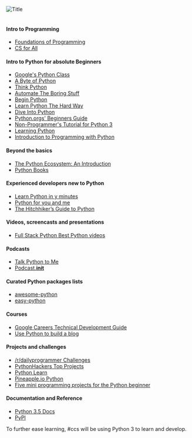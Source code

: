<img align="left" src="http://i.imgur.com/3I3x6j2.png" alt="Title">
</br>
</br>


#### Intro to Programming
* [Foundations of Programming](http://openmymind.net/FoundationsOfProgramming.pdf)
* [CS for All](https://www.cs.hmc.edu/csforall/index.html#)

#### Intro to Python for absolute Beginners
* [Google's Python Class](https://developers.google.com/edu/python/)
* [A Byte of Python](http://www.swaroopch.com/notes/python/#basics)
* [Think Python](http://www.greenteapress.com/thinkpython2/thinkpython2.pdf)
* [Automate The Boring Stuff](https://automatetheboringstuff.com/)
* [Begin Python](http://www.beginpython.com/  )
* [Learn Python The Hard Way](http://learnpythonthehardway.org/)
* [Dive Into Python](http://www.diveintopython3.net)
* [Python.orgs' Beginners Guide](https://wiki.python.org/moin/BeginnersGuide)
* [Non-Programmer's Tutorial for Python 3](https://en.wikibooks.org/wiki/Non-Programmer%27s_Tutorial_for_Python_3)
* [Learning Python](http://docs.python-guide.org/en/latest/intro/learning/)
* [Introduction to Programming with Python](https://opentechschool.github.io/python-beginners/en/index.html)

#### Beyond the basics
* [The Python Ecosystem: An Introduction](http://mirnazim.org/writings/python-ecosystem-introduction/)
* [Python Books](http://pythonbooks.revolunet.com/)

#### Experienced developers new to Python
* [Learn Python in y minutes](http://learnxinyminutes.com/docs/python/)
* [Python for you and me](https://pymbook.readthedocs.org/en/latest/)
* [The Hitchhiker’s Guide to Python](http://docs.python-guide.org/en/latest/)

#### Videos, screencasts and presentations
* [Full Stack Python Best Python videos](http://www.fullstackpython.com/best-python-videos.html)

#### Podcasts
* [Talk Python to Me](http://talkpython.fm/)
* [Podcast.__init__](http://podcastinit.com/)

#### Curated Python packages lists
* [awesome-python](https://github.com/vinta/awesome-python)
* [easy-python](https://easy-python.readthedocs.org/en/latest/)

#### Courses
* [Google Careers Technical Development Guide](https://www.google.com/about/careers/students/guide-to-technical-development.html)
* [Use Python to build a blog](https://www.udacity.com/course/web-development--cs253)

#### Projects and challenges
* [/r/dailyprogrammer Challenges](https://github.com/TheEd1tor/r-dailyprogrammer)
* [PythonHackers Top Projects](http://pythonhackers.com/open-source/?utm_source=main_page_link)
* [Python Learn](http://www.pythonlearn.com/)
* [Pineapple.io Python](http://pineapple.io/tags/python?sort=all_time)
* [Five mini programming projects for the Python beginner](https://medium.com/learning-journalism-tech/five-mini-programming-projects-for-the-python-beginner-21492f6ce0f3#.astnbklw3)

#### Documentation and Reference
* [Python 3.5 Docs](https://docs.python.org/3.5/)
* [PyPI](https://pypi.python.org/pypi)

To further ease learning, #ccs will be using Python 3 to learn and develop.
